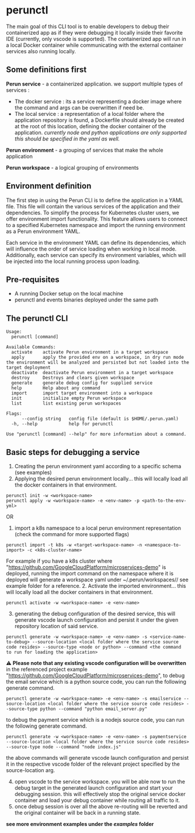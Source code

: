# perunctl

The main goal of this CLI tool is to enable developers to debug their containerized app as if they were debugging it locally inside their favorite IDE (currently, only vscode is supported). The containerized app will run in a local Docker container while communicating with the external container services also running locally.

## Some definitions first ##

**Perun service** - a containerized application.
we support multiple types of services :
- The docker service : its a service representing a docker image where the command and args can be overwritten if need be.
- The local service : a representation of a local folder where the application repository is found, a Dockerfile should already be created at the root of this location, defining the docker container of the application.
  *currently node and python applications are only supported this should be specified in the yaml as well.*
 
**Perun environment** - a grouping of services that make the whole application

**Perun workspace** - a logical grouping of environments

## Environment definition ##
The first step in using the Perun CLI is to define the application in a YAML file. This file will contain the various services of the application and their dependencies. To simplify the process for Kubernetes cluster users, we offer environment import functionality. This feature allows users to connect to a specified Kubernetes namespace and import the running environment as a Perun environment YAML.

Each service in the environment YAML can define its dependencies, which will influence the order of service loading when working in local mode. Additionally, each service can specify its environment variables, which will be injected into the local running process upon loading.

## Pre-requisites

* A running Docker setup on the local machine
* perunctl and events binaries deployed under the same path


## The perunctl CLI
```
Usage:
  perunctl [command]

Available Commands:
  activate    activate Perun environment in a target workspace
  apply       apply the provided env on a workspace, in dry run mode the environment will be analyzed and persisted but not loaded into the target deployment
  deactivate  deactivate Perun environment in a target workspace
  destroy     Destroys and clears given workspace
  generate    generate debug config for supplied service
  help        Help about any command
  import      import target environment into a workspace
  init        initialize empty Perun workspace
  list        list existing perun workspaces

Flags:
      --config string   config file (default is $HOME/.perun.yaml)
  -h, --help            help for perunctl

Use "perunctl [command] --help" for more information about a command.
```

## Basic steps for debugging a service
1. Creating the perun environment yaml according to a specific schema (see examples)
2. Applying the desired perun environment locally... this will locally load all the docker containers in that environment.
```
perunctl init -w <workspace-name>
perunctl apply -w <workspace-name> -e <env-name> -p <path-to-the-env-yml>
```

OR 

1. import a k8s namespace to a local perun environment representation (check the command for more supported flags)
```
perunctl import -t k8s -w <target-workspace-name> -n <namespace-to-import> -c <k8s-cluster-name>
```
For example if you have a k8s cluster where "https://github.com/GoogleCloudPlatform/microservices-demo" is deployed, running the import command on the namespace where it is deployed will generate a workspace yaml under ~/.perun/workspaces/<workspace-name>/ see example folder for a reference. 
2. Activate the imported environment... this will locally load all the docker containers in that environment. 
```
perunctl activate -w <workspace-name> -e <env-name>
```

3. generating the debug configuration of the desired service, this will generate vscode launch configuration and persist it under the given repository location of said service.
```
perunctl generate -w <workspace-name> -e <env-name> -s <service-name-to-debug> --source-location <local folder where the service source code resides> --source-type <node or python> --command <the command  to run for loading the application>
```
:warning: **Please note that any existing vscode configuration will be overwritten**
in the referenced project example "https://github.com/GoogleCloudPlatform/microservices-demo",
to debug the email service which is a python source code, you can run the following generate command.
```
perunctl generate -w <workspace-name> -e <env-name> -s emailservice --source-location <local folder where the service source code resides> --source-type python --command "python email_server.py"
```
to debug the payment service which is a nodejs source code, you can run the following generate command.
```
perunctl generate -w <workspace-name> -e <env-name> -s paymentservice --source-location <local folder where the service source code resides> --source-type node --command "node index.js"
```

the above commands will generate vscode launch configuration and persist it in the respective vscode folder of the relevant project specified by the source-location arg.


4. open vscode to the service workspace. you will be able now to run the debug target in the generated launch configuration and start your debugging session. this will effectively stop the original service docker container and load your debug container while routing all traffic to it.
5. once debug session is over all the above re-routing will be reverted and the original container will be back in a running state.

**see more environment examples under the *examples* folder**



